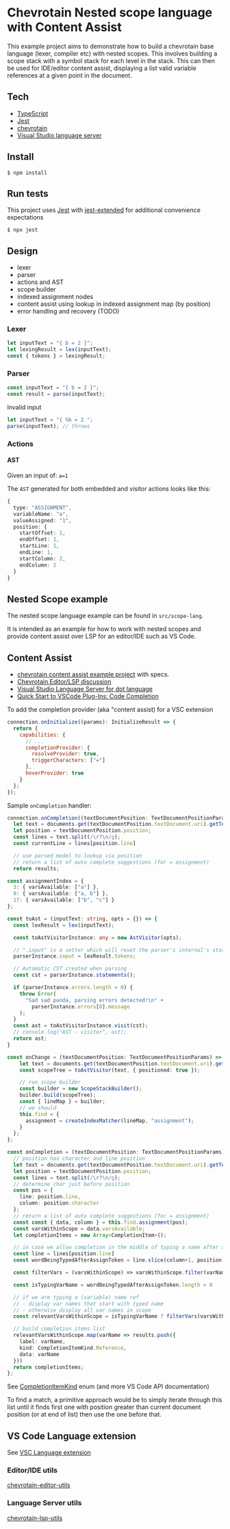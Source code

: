 # Chevrotain Nested scope language with Content Assist

This example project aims to demonstrate how to build a chevrotain base language (lexer, compiler etc) with nested scopes. This involves building a scope stack with a symbol stack for each level in the stack. This can then be used for IDE/editor content assist, displaying a list valid variable references at a given point in the document.

## Tech

- [TypeScript](https://www.typescriptlang.org/)
- [Jest](jestjs.io)
- [chevrotain](https://sap.github.io/chevrotain)
- [Visual Studio language server](https://docs.microsoft.com/en-us/visualstudio/extensibility/language-server-protocol?view=vs-2019)

## Install

`$ npm install`

## Run tests

This project uses [Jest](jestjs.io) with [jest-extended](https://github.com/jest-community/jest-extended) for additional convenience expectations

`$ npx jest`

## Design

- lexer
- parser
- actions and AST
- scope builder
- indexed assignment nodes
- content assist using lookup in indexed assignment map (by position)
- error handling and recovery (TODO)

### Lexer

```ts
let inputText = "{ b = 2 }";
let lexingResult = lex(inputText);
const { tokens } = lexingResult;
```

### Parser

```ts
const inputText = "{ b = 2 }";
const result = parse(inputText);
```

Invalid input

```ts
let inputText = "{ %b = 2 ";
parse(inputText); // throws
```

### Actions

#### AST

Given an input of: `a=1`

The `AST` generated for both embedded and visitor actions looks like this:

```ts
{
  type: "ASSIGNMENT",
  variableName: "a",
  valueAssigned: "1",
  position: {
    startOffset: 1,
    endOffset: 1,
    startLine: 1,
    endLine: 1,
    startColumn: 2,
    endColumn: 2
  }
}
```

## Nested Scope example

The nested scope language example can be found in `src/scope-lang`.

It is intended as an example for how to work with nested scopes and provide content assist over LSP for an editor/IDE such as VS Code.

## Content Assist

- [chevrotain content assist example project](https://github.com/SAP/chevrotain/tree/master/examples/parser/content_assist) with specs.
- [Chevrotain Editor/LSP discussion](https://github.com/SAP/chevrotain/issues/921#issuecomment-555581552)
- [Visual Studio Language Server for dot language](https://tomassetti.me/language-server-dot-visual-studio/)
- [Quick Start to VSCode Plug-Ins: Code Completion](https://medium.com/dataseries/quick-start-to-vscode-plug-ins-code-completion-408b95f5b5a6)

To add the completion provider (aka "content assist) for a VSC extension

```js
connection.onInitialize((params): InitializeResult => {
  return {
    capabilities: {
      // ...
      completionProvider: {
        resolveProvider: true,
        triggerCharacters: ["="]
      },
      hoverProvider: true
    }
  };
});
```

Sample `onCompletion` handler:

```ts
connection.onCompletion((textDocumentPosition: TextDocumentPositionParams): CompletionItem[] => {
  let text = documents.get(textDocumentPosition.textDocument.uri).getText();
  let position = textDocumentPosition.position;
  const lines = text.split(/\r?\n/g);
  const currentLine = lines[position.line]

  // use parsed model to lookup via position
  // return a list of auto complete suggestions (for = assignment)
  return results;
```

```ts
const assignmentIndex = {
  3: { varsAvailable: ["a"] },
  9: { varsAvailable: ["a, b"] },
  17: { varsAvailable: ["b", "c"] }
};
```

```ts
const toAst = (inputText: string, opts = {}) => {
  const lexResult = lex(inputText);

  const toAstVisitorInstance: any = new AstVisitor(opts);

  // ".input" is a setter which will reset the parser's internal's state.
  parserInstance.input = lexResult.tokens;

  // Automatic CST created when parsing
  const cst = parserInstance.statements();

  if (parserInstance.errors.length > 0) {
    throw Error(
      "Sad sad panda, parsing errors detected!\n" +
        parserInstance.errors[0].message
    );
  }
  const ast = toAstVisitorInstance.visit(cst);
  // console.log("AST - visitor", ast);
  return ast;
}

const onChange = (textDocumentPosition: TextDocumentPositionParams) => {
    let text = documents.get(textDocumentPosition.textDocument.uri).getText();
    const scopeTree = toAstVisitor(text, { positioned: true });

    // run scope builder
    const builder = new ScopeStackBuilder();
    builder.build(scopeTree);
    const { lineMap } = builder;
    // we should
    this.find = {
      assignment = createIndexMatcher(lineMap, "assignment");
    }
  };
};

const onCompletion = (textDocumentPosition: TextDocumentPositionParams): CompletionItem[] => {
  // position has character and line position
  let text = documents.get(textDocumentPosition.textDocument.uri).getText();
  let position = textDocumentPosition.position;
  const lines = text.split(/\r?\n/g);
  // determine char just before position
  const pos = {
    line: position.line,
    column: position.character
  };
  // return a list of auto complete suggestions (for = assignment)
  const const { data, column } = this.find.assignment(pos);
  const varsWithinScope = data.varsAvailable;
  let completionItems = new Array<CompletionItem>();

  // in case we allow completion in the middle of typing a name after assignment
  const line = lines[position.line]
  const wordBeingTypedAfterAssignToken = line.slice(column+1, position.character).trim()

  const filterVars = (varsWithinScope) => varsWithinScope.filter(varName => varName.startsWith(wordBeingTypedAfterAssignToken))

  const isTypingVarName = wordBeingTypedAfterAssignToken.length > 0

  // if we are typing a (variable) name ref
  // - display var names that start with typed name
  // - otherwise display all var names in scope
  const relevantVarsWithinScope = isTypingVarName ? filterVars(varsWithinScope) : varsWithinScope

  // build completion items list
  relevantVarsWithinScope.map(varName => results.push({
    label: varName,
    kind: CompletionItemKind.Reference,
    data: varName
  }))
  return completionItems;
};
```

See [CompletionItemKind](https://docs.microsoft.com/en-us/dotnet/api/microsoft.visualstudio.languageserver.protocol.completionitemkind?view=visualstudiosdk-2019) enum (and more VS Code API documentation)

To find a match, a primitive approach would be to simply iterate through this list until it finds first one with position greater than current document position (or at end of list) then use the one before that.

## VS Code Language extension

See [VSC Language extension](./VSC-lang-extension.md)

### Editor/IDE utils

[chevrotain-editor-utils](https://github.com/kristianmandrup/chevrotain-editor-utils)

### Language Server utils

[chevrotain-lsp-utils](https://github.com/kristianmandrup/chevrotain-lsp-utils)
